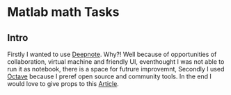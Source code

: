 # Matlab math Tasks

## Intro
Firstly I wanted to use [Deepnote](https://deepnote.com/). Why?! Well because of opportunities of collaboration, virtual machine and friendly UI, eventhought I was not able to run it as notebook, there is a space for futrure improvemnt,
Secondly I used [Octave](https://octave.org/) because I preref open source and community tools.
In the end I would love to give props to this [Article](https://community.deepnote.com/c/showcase/custom-environment-for-gnu-octave).
